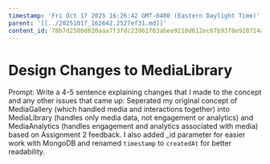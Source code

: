 ```yaml
---
timestamp: 'Fri Oct 17 2025 16:26:42 GMT-0400 (Eastern Daylight Time)'
parent: '[[../20251017_162642.2527ef31.md]]'
content_id: 78b7d2580d020aaa7f3fdc23961f03abee9210d612ec67b93f8e920714a686ce
---
```


# Design Changes to MediaLibrary

Prompt: Write a 4-5 sentence explaining changes that I made to the concept and any other issues that came up: Seperated my original concept of MediaGallery (which handled media and interactions together) into MediaLibrary (handles only media data, not engagement or analytics) and MediaAnalytics (handles engagement and analytics associated with media) based on Assignment 2 feedback. I also added \_id parameter for easier work with MongoDB and renamed `timestamp` to `createdAt` for better readability.
